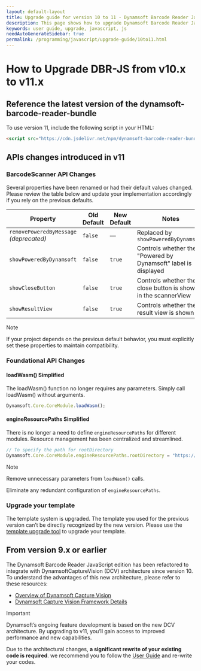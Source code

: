 ```yaml
---
layout: default-layout
title: Upgrade guide for version 10 to 11 - Dynamsoft Barcode Reader JavaScript Edition
description: This page shows how to upgrade Dynamsoft Barcode Reader JavaScript SDK from version 10 to 11.
keywords: user guide, upgrade, javascript, js
needAutoGenerateSidebar: true
permalink: /programming/javascript/upgrade-guide/10to11.html
---
```


# How to Upgrade DBR-JS from v10.x to v11.x

## Reference the latest version of the dynamsoft-barcode-reader-bundle

To use version 11, include the following script in your HTML:

```html
<script src="https://cdn.jsdelivr.net/npm/dynamsoft-barcode-reader-bundle@11.2.2000/dist/dbr.bundle.js"></script>
```

## APIs changes introduced in v11

### BarcodeScanner API Changes

Several properties have been renamed or had their default values changed. Please review the table below and update your implementation accordingly if you rely on the previous defaults.

| Property                                | Old Default | New Default | Notes                                                          |
| --------------------------------------- | ----------- | ----------- | -------------------------------------------------------------- |
| `removePoweredByMessage` *(deprecated)* | `false`     | —           | Replaced by `showPoweredByDynamsoft`                           |
| `showPoweredByDynamsoft`                | `false`     | `true`      | Controls whether the "Powered by Dynamsoft" label is displayed |
| `showCloseButton`                       | `false`     | `true`      | Controls whether the close button is shown in the scannerView  |
| `showResultView`                        | `false`     | `true`      | Controls whether the result view is shown                      |

> [!NOTE]
> If your project depends on the previous default behavior, you must explicitly set these properties to maintain compatibility.

### Foundational API Changes

#### loadWasm() Simplified

The loadWasm() function no longer requires any parameters. Simply call loadWasm() without arguments.

```javascript
Dynamsoft.Core.CoreModule.loadWasm();
```

#### engineResourcePaths Simplified

There is no longer a need to define `engineResourcePaths` for different modules. Resource management has been centralized and streamlined.

```javascript
// To specify the path for rootDirectory
Dynamsoft.Core.CoreModule.engineResourcePaths.rootDirectory = "https://cdn.jsdelivr.net/npm/";
```

> [!NOTE]
> Remove unnecessary parameters from `loadWasm()` calls.
> 
> Eliminate any redundant configuration of `engineResourcePaths`.

### Upgrade your template

The template system is upgraded. The template you used for the previous version can’t be directly recognized by the new version. Please use the [template upgrade tool](https://www.dynamsoft.com/tools/template-upgrade/) to upgrade your template.

## From version 9.x or earlier

The Dynamsoft Barcode Reader JavaScript edition has been refactored to integrate with DynamsoftCaptureVision (DCV) architecture since version 10. To understand the advantages of this new architecture, please refer to these resources:

* [Overview of Dynamsoft Capture Vision](https://www.dynamsoft.com/capture-vision/docs/core/introduction/)
* [Dynamsoft Capture Vision Framework Details](https://www.dynamsoft.com/capture-vision/docs/core/architecture/)

> [!IMPORTANT]
> 
> Dynamsoft’s ongoing feature development is based on the new DCV architecture. By upgrading to v11, you’ll gain access to improved performance and new capabilities.

Due to the architectural changes, **a significant rewrite of your existing code is required**. we recommend you to follow the [User Guide](https://www.dynamsoft.com/barcode-reader/docs/web/programming/javascript/user-guide/barcode-scanner.html) and re-write your codes.